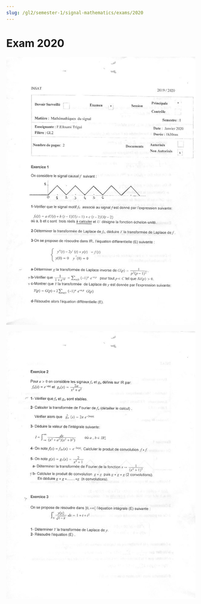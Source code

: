 ```yaml
---
slug: /gl2/semester-1/signal-mathematics/exams/2020
---
```


# Exam 2020

![1](assets/2020-1.jpg)

![2](assets/2020-2.jpg)
